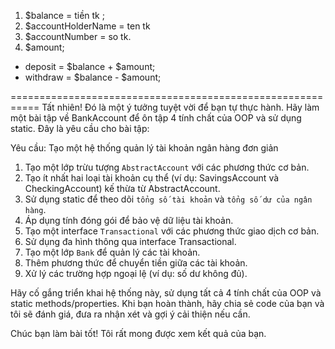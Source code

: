 1. $balance = tiền tk ;
2. $accountHolderName = ten tk
3. $accountNumber = so tk.
4. $amount;

- deposit = $balance + $amount;
- withdraw = $balance - $amount;

===========================================================
Tất nhiên! Đó là một ý tưởng tuyệt vời để bạn tự thực hành. Hãy làm một bài tập về BankAccount để ôn tập 4 tính chất của OOP và sử dụng static. Đây là yêu cầu cho bài tập:

Yêu cầu: Tạo một hệ thống quản lý tài khoản ngân hàng đơn giản

1. Tạo một lớp trừu tượng `AbstractAccount` với các phương thức cơ bản.
2. Tạo ít nhất hai loại tài khoản cụ thể (ví dụ: SavingsAccount và CheckingAccount) kế thừa từ AbstractAccount.
3. Sử dụng static để theo dõi `tổng số tài khoản` và `tổng số dư của ngân hàng`.
4. Áp dụng tính đóng gói để bảo vệ dữ liệu tài khoản.
5. Tạo một interface `Transactional` với các phương thức giao dịch cơ bản.
6. Sử dụng đa hình thông qua interface Transactional.
7. Tạo một lớp `Bank` để quản lý các tài khoản.
8. Thêm phương thức để chuyển tiền giữa các tài khoản.
9. Xử lý các trường hợp ngoại lệ (ví dụ: số dư không đủ).

Hãy cố gắng triển khai hệ thống này, sử dụng tất cả 4 tính chất của OOP và static methods/properties. Khi bạn hoàn thành, hãy chia sẻ code của bạn và tôi sẽ đánh giá, đưa ra nhận xét và gợi ý cải thiện nếu cần.

Chúc bạn làm bài tốt! Tôi rất mong được xem kết quả của bạn.